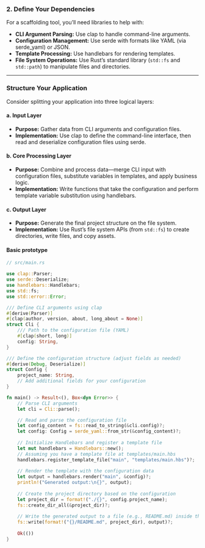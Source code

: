 ### 2. Define Your Dependencies

For a scaffolding tool, you’ll need libraries to help with:

- **CLI Argument Parsing:** Use clap to handle command-line arguments.
- **Configuration Management:** Use serde with formats like YAML (via serde_yaml) or JSON.
- **Template Processing:** Use handlebars for rendering templates.
- **File System Operations:** Use Rust’s standard library (`std::fs` and `std::path`) to manipulate files and directories.

---

###  Structure Your Application

Consider splitting your application into three logical layers:

#### a. Input Layer

- **Purpose:** Gather data from CLI arguments and configuration files.
- **Implementation:** Use clap to define the command-line interface, then read and deserialize configuration files using serde.

#### b. Core Processing Layer

- **Purpose:** Combine and process data—merge CLI input with configuration files, substitute variables in templates, and apply business logic.
- **Implementation:** Write functions that take the configuration and perform template variable substitution using handlebars.

#### c. Output Layer

- **Purpose:** Generate the final project structure on the file system.
- **Implementation:** Use Rust’s file system APIs (from `std::fs`) to create directories, write files, and copy assets.

#### Basic prototype 

```rust
// src/main.rs

use clap::Parser;
use serde::Deserialize;
use handlebars::Handlebars;
use std::fs;
use std::error::Error;

/// Define CLI arguments using clap
#[derive(Parser)]
#[clap(author, version, about, long_about = None)]
struct Cli {
    /// Path to the configuration file (YAML)
    #[clap(short, long)]
    config: String,
}

/// Define the configuration structure (adjust fields as needed)
#[derive(Debug, Deserialize)]
struct Config {
    project_name: String,
    // Add additional fields for your configuration
}

fn main() -> Result<(), Box<dyn Error>> {
    // Parse CLI arguments
    let cli = Cli::parse();

    // Read and parse the configuration file
    let config_content = fs::read_to_string(&cli.config)?;
    let config: Config = serde_yaml::from_str(&config_content)?;
    
    // Initialize Handlebars and register a template file
    let mut handlebars = Handlebars::new();
    // Assuming you have a template file at templates/main.hbs
    handlebars.register_template_file("main", "templates/main.hbs")?;
    
    // Render the template with the configuration data
    let output = handlebars.render("main", &config)?;
    println!("Generated output:\n{}", output);
    
    // Create the project directory based on the configuration
    let project_dir = format!("./{}", config.project_name);
    fs::create_dir_all(&project_dir)?;
    
    // Write the generated output to a file (e.g., README.md) inside the project directory
    fs::write(format!("{}/README.md", project_dir), output)?;
    
    Ok(())
}
```
